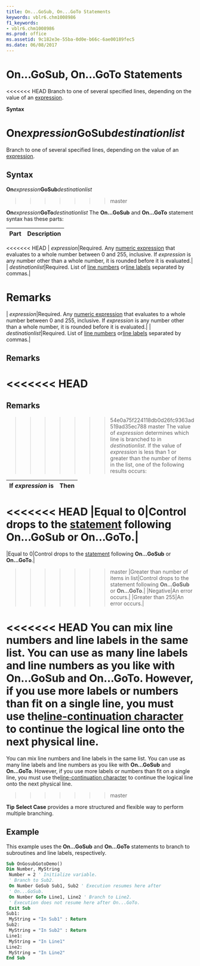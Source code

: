 ```yaml
---
title: On...GoSub, On...GoTo Statements
keywords: vblr6.chm1008986
f1_keywords:
- vblr6.chm1008986
ms.prod: office
ms.assetid: 9c182e3e-55ba-0d0e-b66c-6ae00189fec5
ms.date: 06/08/2017
---
```



# On...GoSub, On...GoTo Statements

<<<<<<< HEAD
Branch to one of several specified lines, depending on the value of an [expression](../../Glossary/vbe-glossary.md).

 **Syntax**

 **On**_expression_**GoSub**_destinationlist_
=======
Branch to one of several specified lines, depending on the value of an [expression](../../Glossary/vbe-glossary.md#expression).

## Syntax

**On**_expression_**GoSub**_destinationlist_
>>>>>>> master

 **On**_expression_**GoTo**_destinationlist_
The  **On...GoSub** and **On...GoTo** statement syntax has these parts:


|**Part**|**Description**|
|:-----|:-----|
<<<<<<< HEAD
| _expression_|Required. Any [numeric expression](../../Glossary/vbe-glossary.md) that evaluates to a whole number between 0 and 255, inclusive. If _expression_ is any number other than a whole number, it is rounded before it is evaluated.|
| _destinationlist_|Required. List of [line numbers](../../Glossary/vbe-glossary.md) or[line labels](../../Glossary/vbe-glossary.md) separated by commas.|

 **Remarks**
=======
| _expression_|Required. Any [numeric expression](../../Glossary/vbe-glossary.md#numeric-expression) that evaluates to a whole number between 0 and 255, inclusive. If _expression_ is any number other than a whole number, it is rounded before it is evaluated.|
| _destinationlist_|Required. List of [line numbers](../../Glossary/vbe-glossary.md#line-number) or[line labels](../../Glossary/vbe-glossary.md#line-label) separated by commas.|

## Remarks

<<<<<<< HEAD
=======
## Remarks

>>>>>>> 54e0a75f224118db0d26fc9363ad519ad35ec788
>>>>>>> master
The value of  _expression_ determines which line is branched to in _destinationlist_. If the value of _expression_ is less than 1 or greater than the number of items in the list, one of the following results occurs:


|**If  _expression_ is**|**Then**|
|:-----|:-----|
<<<<<<< HEAD
|Equal to 0|Control drops to the [statement](../../Glossary/vbe-glossary.md) following **On...GoSub** or **On...GoTo**.|
=======
|Equal to 0|Control drops to the [statement](../../Glossary/vbe-glossary.md#statement) following **On...GoSub** or **On...GoTo**.|
>>>>>>> master
|Greater than number of items in list|Control drops to the statement following  **On...GoSub** or **On...GoTo**.|
|Negative|An error occurs.|
|Greater than 255|An error occurs.|

<<<<<<< HEAD
You can mix line numbers and line labels in the same list. You can use as many line labels and line numbers as you like with  **On...GoSub** and **On...GoTo**. However, if you use more labels or numbers than fit on a single line, you must use the[line-continuation character](../../Glossary/vbe-glossary.md) to continue the logical line onto the next physical line.
=======
You can mix line numbers and line labels in the same list. You can use as many line labels and line numbers as you like with  **On...GoSub** and **On...GoTo**. However, if you use more labels or numbers than fit on a single line, you must use the[line-continuation character](../../Glossary/vbe-glossary.md#line-continuation-character) to continue the logical line onto the next physical line.
>>>>>>> master

 **Tip**   **Select Case** provides a more structured and flexible way to perform multiple branching.


## Example

This example uses the  **On...GoSub** and **On...GoTo** statements to branch to subroutines and line labels, respectively.


```vb
Sub OnGosubGotoDemo() 
Dim Number, MyString 
 Number = 2 ' Initialize variable. 
 ' Branch to Sub2. 
 On Number GoSub Sub1, Sub2 ' Execution resumes here after 
 ' On...GoSub. 
 On Number GoTo Line1, Line2 ' Branch to Line2. 
 ' Execution does not resume here after On...GoTo. 
 Exit Sub 
Sub1: 
 MyString = "In Sub1" : Return 
Sub2: 
 MyString = "In Sub2" : Return 
Line1: 
 MyString = "In Line1" 
Line2: 
 MyString = "In Line2" 
End Sub
```


